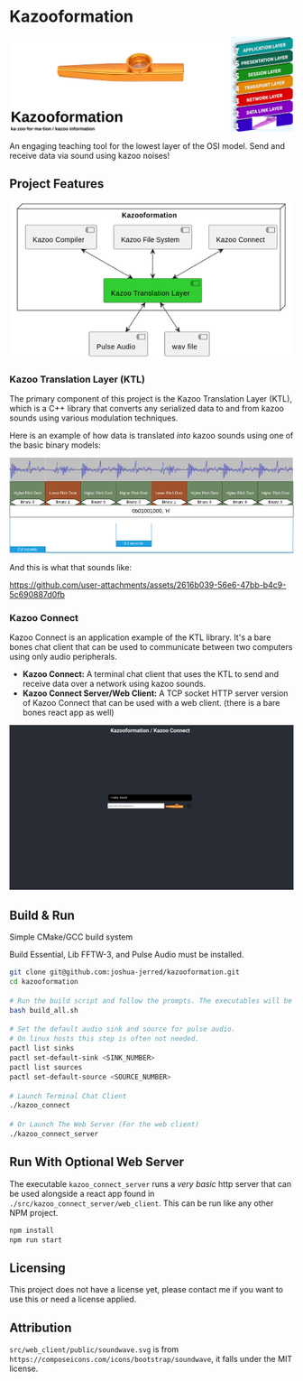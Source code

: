 # Kazooformation

![Left: Kazoo with text Kazooformation Right: OSI Model with physical layer replaced with a picture of a kazoo](doc/images/banner.png)

An engaging teaching tool for the lowest layer of the OSI model. Send and receive data via sound using kazoo noises!

<!-- An abstract data storage, modulation, and demodulation library using kazoo sounds. -->

<!-- This is an engaging teaching tool for the lowest layer of the OSI model. -->

<!-- <p align="center"> -->
  <!-- <img src="doc/images/org_diagram.png" alt="Kazooformation Logo" width="200"/> -->
<!-- </p> -->

## Project Features
<!-- <p align="center">
  <img src="doc/images/org_diagram.png" alt="Project organization UML diagram" width="400"/>
</p> -->
![Kazooformation Logo](doc/images/org_diagram.png)

### Kazoo Translation Layer (KTL)

The primary component of this project is the Kazoo Translation Layer (KTL), which is a C++ library that converts any serialized data to and from kazoo sounds using various modulation techniques.

Here is an example of how data is translated *into* kazoo sounds using one of the basic binary models:

![ASCII 'H' visualized as kazoo sounds](doc/images/kazoo_signal.png)

And this is what that sounds like:

https://github.com/user-attachments/assets/2616b039-56e6-47bb-b4c9-5c690887d0fb



### Kazoo Connect

Kazoo Connect is an application example of the KTL library. It's a bare bones chat client that can be used to communicate between two computers using only audio peripherals.
- **Kazoo Connect:** A terminal chat client that uses the KTL to send and receive data over a network using kazoo sounds.
- **Kazoo Connect Server/Web Client:** A TCP socket HTTP server version of Kazoo Connect that can be used with a web client. (there is a bare bones react app as well)

![The Kazoo Connect chat client](doc/images/web_client.png)

## Build & Run

Simple CMake/GCC build system

Build Essential, Lib FFTW-3, and Pulse Audio must be installed.

```bash
git clone git@github.com:joshua-jerred/kazooformation.git
cd kazooformation

# Run the build script and follow the prompts. The executables will be placed in the root of the project.
bash build_all.sh

# Set the default audio sink and source for pulse audio.
# On linux hosts this step is often not needed.
pactl list sinks
pactl set-default-sink <SINK_NUMBER>
pactl list sources
pactl set-default-source <SOURCE_NUMBER>

# Launch Terminal Chat Client
./kazoo_connect

# Or Launch The Web Server (For the web client)
./kazoo_connect_server
```

## Run With Optional Web Server

The executable `kazoo_connect_server` runs a *very basic* http server that can
be used alongside a react app found in `./src/kazoo_connect_server/web_client`. This can be run
like any other NPM project.

```bash
npm install
npm run start
```

## Licensing

This project does not have a license yet, please contact me if you want to use
this or need a license applied.

## Attribution

`src/web_client/public/soundwave.svg` is from `https://composeicons.com/icons/bootstrap/soundwave`, it falls under the MIT license.
